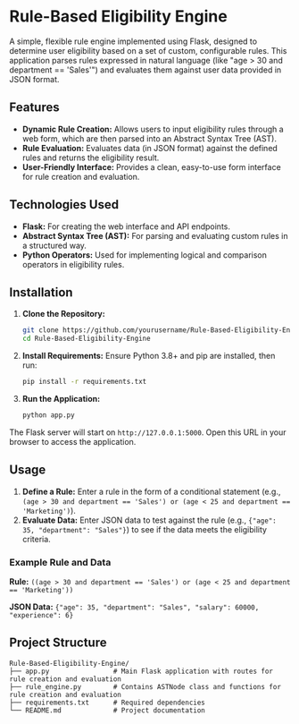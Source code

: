 
# Rule-Based Eligibility Engine

A simple, flexible rule engine implemented using Flask, designed to determine user eligibility based on a set of custom, configurable rules. This application parses rules expressed in natural language (like "age > 30 and department == 'Sales'") and evaluates them against user data provided in JSON format.

## Features

- **Dynamic Rule Creation:** Allows users to input eligibility rules through a web form, which are then parsed into an Abstract Syntax Tree (AST).
- **Rule Evaluation:** Evaluates data (in JSON format) against the defined rules and returns the eligibility result.
- **User-Friendly Interface:** Provides a clean, easy-to-use form interface for rule creation and evaluation.

## Technologies Used

- **Flask:** For creating the web interface and API endpoints.
- **Abstract Syntax Tree (AST):** For parsing and evaluating custom rules in a structured way.
- **Python Operators:** Used for implementing logical and comparison operators in eligibility rules.

## Installation

1. **Clone the Repository:**
    ```bash
    git clone https://github.com/yourusername/Rule-Based-Eligibility-Engine.git
    cd Rule-Based-Eligibility-Engine
    ```

2. **Install Requirements:**
    Ensure Python 3.8+ and pip are installed, then run:
    ```bash
    pip install -r requirements.txt
    ```

3. **Run the Application:**
    ```bash
    python app.py
    ```

The Flask server will start on `http://127.0.0.1:5000`. Open this URL in your browser to access the application.

## Usage

1. **Define a Rule:** Enter a rule in the form of a conditional statement (e.g., `(age > 30 and department == 'Sales') or (age < 25 and department == 'Marketing')`).
2. **Evaluate Data:** Enter JSON data to test against the rule (e.g., `{"age": 35, "department": "Sales"}`) to see if the data meets the eligibility criteria.

### Example Rule and Data

**Rule:** `((age > 30 and department == 'Sales') or (age < 25 and department == 'Marketing'))`

**JSON Data:** `{"age": 35, "department": "Sales", "salary": 60000, "experience": 6}`

## Project Structure

```plaintext
Rule-Based-Eligibility-Engine/
├── app.py                # Main Flask application with routes for rule creation and evaluation
├── rule_engine.py        # Contains ASTNode class and functions for rule creation and evaluation
├── requirements.txt      # Required dependencies
└── README.md             # Project documentation
